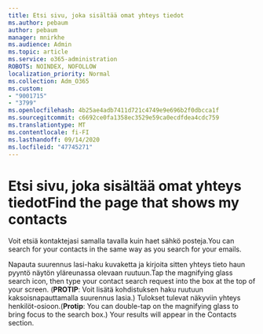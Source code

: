 ```yaml
---
title: Etsi sivu, joka sisältää omat yhteys tiedot
ms.author: pebaum
author: pebaum
manager: mnirkhe
ms.audience: Admin
ms.topic: article
ms.service: o365-administration
ROBOTS: NOINDEX, NOFOLLOW
localization_priority: Normal
ms.collection: Adm_O365
ms.custom:
- "9001715"
- "3799"
ms.openlocfilehash: 4b25ae4adb7411d721c4749e9e696b2f0dbcca1f
ms.sourcegitcommit: c6692ce0fa1358ec3529e59ca0ecdfdea4cdc759
ms.translationtype: MT
ms.contentlocale: fi-FI
ms.lasthandoff: 09/14/2020
ms.locfileid: "47745271"
---
```

# <a name="find-the-page-that-shows-my-contacts"></a><span data-ttu-id="aa230-102">Etsi sivu, joka sisältää omat yhteys tiedot</span><span class="sxs-lookup"><span data-stu-id="aa230-102">Find the page that shows my contacts</span></span>

<span data-ttu-id="aa230-103">Voit etsiä kontaktejasi samalla tavalla kuin haet sähkö posteja.</span><span class="sxs-lookup"><span data-stu-id="aa230-103">You can search for your contacts in the same way as you search for your emails.</span></span>
 
<span data-ttu-id="aa230-104">Napauta suurennus lasi-haku kuvaketta ja kirjoita sitten yhteys tieto haun pyyntö näytön yläreunassa olevaan ruutuun.</span><span class="sxs-lookup"><span data-stu-id="aa230-104">Tap the magnifying glass search icon, then type your contact search request into the box at the top of your screen.</span></span> <span data-ttu-id="aa230-105">(**PROTIP**: Voit lisätä kohdistuksen haku ruutuun kaksoisnapauttamalla suurennus lasia.) Tulokset tulevat näkyviin yhteys henkilöt-osioon.</span><span class="sxs-lookup"><span data-stu-id="aa230-105">(**Protip**: You can double-tap on the magnifying glass to bring focus to the search box.) Your results will appear in the Contacts section.</span></span>

